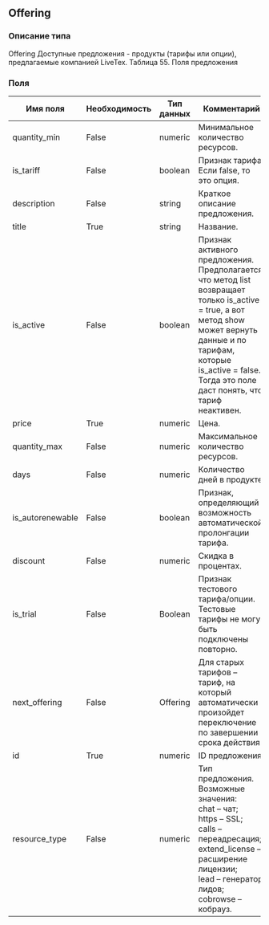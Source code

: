
## Offering

### Описание типа
Offering
Доступные предложения - продукты (тарифы или опции), предлагаемые компанией LiveTex.
Таблица 55. Поля предложения


### Поля

| Имя поля | Необходимость | Тип данных | Комментарий |
|---|---|---|---|
|quantity_min|False|numeric|Минимальное количество ресурсов.<br/>|
|is_tariff|False|boolean|Признак тарифа.<br/>Если false, то это опция.<br/>|
|description|False|string|Краткое описание предложения.<br/>|
|title|True|string|Название.<br/>|
|is_active|False|boolean|Признак активного предложения.<br/>Предполагается, что метод list возвращает только is_active = true, а вот метод show может вернуть данные и по тарифам, которые is_active = false. Тогда это поле даст понять, что тариф неактивен.<br/>|
|price|True|numeric|Цена.<br/>|
|quantity_max|False|numeric|Максимальное количество ресурсов.<br/>|
|days|False|numeric|Количество дней в продукте.<br/>|
|is_autorenewable|False|boolean|Признак, определяющий возможность автоматической пролонгации тарифа.<br/>|
|discount|False|numeric|Скидка в процентах.<br/>|
|is_trial|False|Boolean|Признак тестового тарифа/опции.<br/>Тестовые тарифы не могут быть подключены повторно.<br/>|
|next_offering|False|Offering|Для старых тарифов – тариф, на который автоматически произойдет переключение по завершении срока действия.<br/>|
|id|True|numeric|ID предложения.<br/>|
|resource_type|False|numeric|Тип предложения.<br/>Возможные значения:<br/>chat – чат;<br/>https – SSL;<br/>calls – переадресация;<br/>extend_license – расширение лицензии;<br/>lead – генератор лидов;<br/>cobrowse – кобрауз.<br/>|
